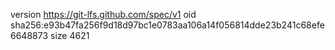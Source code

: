 version https://git-lfs.github.com/spec/v1
oid sha256:e93b47fa256f9d18d97bc1e0783aa106a14f056814dde23b241c68efe6648873
size 4621
